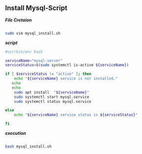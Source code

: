 ## Install Mysql-Script

**_File Cretaion_**
```bash

sudo vim mysql_install.sh

```



**_script_**

```bash
#usr/bin/env bash

serviceName="mysql-server"
serviceStatus=$(sudo systemctl is-active ${serviceName})

if [ $serviceStatus != "active" ]; then
    echo "${serviceName} service is not installed."
   echo
   echo
    sudo apt install  "${serviceName}"
    sudo systemctl start mysql.service
    sudo systemctl status mysql.service

else
    echo "${serviceName} service status is ${serviceStatus}"

fi
```


**_execution_**

```bash

bash mysql_install.sh

```

